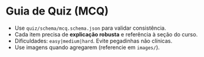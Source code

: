 # Guia de Quiz (MCQ)

- Use `quiz/schema/mcq.schema.json` para validar consistência.
- Cada item precisa de **explicação robusta** e referência à seção do curso.
- Dificuldades: `easy|medium|hard`. Evite pegadinhas não clínicas.
- Use imagens quando agregarem (referencie em `images/`).
